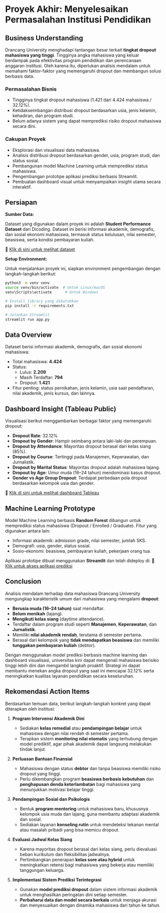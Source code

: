 
# Proyek Akhir: Menyelesaikan Permasalahan Institusi Pendidikan

## Business Understanding

Drancang University menghadapi tantangan besar terkait **tingkat dropout mahasiswa yang tinggi**. Tingginya angka mahasiswa yang keluar berdampak pada efektivitas program pendidikan dan perencanaan anggaran institusi. Oleh karena itu, diperlukan analisis mendalam untuk memahami faktor-faktor yang memengaruhi dropout dan membangun solusi berbasis data.

### Permasalahan Bisnis

- Tingginya tingkat dropout mahasiswa (1.421 dari 4.424 mahasiswa / 32.12%).
- Ketidakseimbangan distribusi dropout berdasarkan usia, jenis kelamin, kehadiran, dan program studi.
- Belum adanya sistem yang dapat memprediksi risiko dropout mahasiswa secara dini.

### Cakupan Proyek

- Eksplorasi dan visualisasi data mahasiswa.
- Analisis distribusi dropout berdasarkan gender, usia, program studi, dan status sosial.
- Pembangunan model Machine Learning untuk memprediksi status mahasiswa.
- Pengembangan prototipe aplikasi prediksi berbasis Streamlit.
- Pembuatan dashboard visual untuk menyampaikan insight utama secara interaktif.

## Persiapan

**Sumber Data:**

Dataset yang digunakan dalam proyek ini adalah **Student Performance Dataset** dari Dicoding. Dataset ini berisi informasi akademik, demografis, dan sosial ekonomi mahasiswa, termasuk status kelulusan, nilai semester, beasiswa, serta kondisi pembayaran kuliah.

🔗 [Klik di sini untuk melihat dataset](https://github.com/dicodingacademy/dicoding_dataset/tree/main/students_performance)

**Setup Environment:**

Untuk menjalankan proyek ini, siapkan environment pengembangan dengan langkah-langkah berikut:

```bash
python3 -m venv venv
source venv/bin/activate  # Untuk Linux/macOS
venv\Scripts\activate      # Untuk Windows

# Install library yang dibutuhkan
pip install -r requirements.txt

# Jalankan Streamlit
streamlit run app.py
```

## Data Overview

Dataset berisi informasi akademik, demografis, dan sosial ekonomi mahasiswa:
- Total mahasiswa: **4.424**
- Status:
  - Lulus: **2.209**
  - Masih Terdaftar: **794**
  - Dropout: **1.421**
- Fitur penting: status pernikahan, jenis kelamin, usia saat pendaftaran, nilai akademik, jenis kursus, dan lainnya.

## Dashboard Insight (Tableau Public)

Visualisasi berikut menggambarkan berbagai faktor yang memengaruhi dropout:

- **Dropout Rate**: 32.12%
- **Dropout by Gender**: Hampir seimbang antara laki-laki dan perempuan.
- **Dropout by Attendance**: Mayoritas dropout berasal dari kelas siang (85%).
- **Dropout by Course**: Tertinggi pada Manajemen, Keperawatan, dan Jurnalistik.
- **Dropout by Marital Status**: Mayoritas dropout adalah mahasiswa lajang.
- **Dropout by Age**: Umur muda (16–24 tahun) mendominasi kasus dropout.
- **Gender vs Age Group Dropout**: Terdapat perbedaan pola dropout berdasarkan kelompok usia dan gender.

🔗 [Klik di sini untuk melihat dashboard Tableau](https://public.tableau.com/app/profile/muhammad.armand7202/viz/DrancangInstitute/DrancangInstitute)

## Machine Learning Prototype

Model Machine Learning berbasis **Random Forest** dibangun untuk memprediksi status mahasiswa (Dropout / Enrolled / Graduate). Fitur yang digunakan antara lain:
- Informasi akademik: admission grade, nilai semester, jumlah SKS.
- Demografi: usia, gender, status sosial.
- Sosio-ekonomi: beasiswa, pembayaran kuliah, pekerjaan orang tua.

Aplikasi prototipe dibuat menggunakan **Streamlit** dan telah dideploy di:
🔗 [Klik untuk akses aplikasi prediksi](https://students-performance-mka.streamlit.app)

## Conclusion

Analisis mendalam terhadap data mahasiswa Drancang University mengungkap karakteristik umum dari mahasiswa yang mengalami **dropout**:

- **Berusia muda (16–24 tahun)** saat mendaftar.
- **Belum menikah** (lajang).
- **Mengikuti kelas siang** (daytime attendance).
- Terdaftar dalam program studi seperti **Manajemen**, **Keperawatan**, dan **Jurnalistik**.
- Memiliki **nilai akademik rendah**, terutama di semester pertama.
- Berasal dari kelompok yang **tidak mendapatkan beasiswa** dan memiliki **tunggakan pembayaran kuliah** (debtor).

Dengan menggunakan model prediksi berbasis machine learning dan dashboard visualisasi, universitas kini dapat mengenali mahasiswa berisiko tinggi lebih dini dan mengambil langkah proaktif. Strategi ini dapat membantu menekan angka dropout yang saat ini mencapai 32.12% serta meningkatkan kualitas layanan pendidikan secara keseluruhan.

## Rekomendasi Action Items

Berdasarkan temuan data, berikut langkah-langkah konkret yang dapat diterapkan oleh institusi:

1. **Program Intervensi Akademik Dini**
   - Sediakan **kelas remedial** atau **pendampingan belajar** untuk mahasiswa dengan nilai rendah di semester pertama.
   - Terapkan sistem **monitoring nilai otomatis** yang terhubung dengan model prediktif, agar pihak akademik dapat langsung melakukan tindak lanjut.

2. **Perluasan Bantuan Finansial**
   - Mahasiswa dengan status **debtor** dan tanpa beasiswa memiliki risiko dropout yang tinggi.
   - Perlu dikembangkan program **beasiswa berbasis kebutuhan** dan **penghapusan denda keterlambatan** bagi mahasiswa yang menunjukkan motivasi belajar tinggi.

3. **Pendampingan Sosial dan Psikologis**
   - Bentuk **program mentoring** untuk mahasiswa baru, khususnya kelompok usia muda dan lajang, guna membantu adaptasi akademik dan sosial.
   - Sediakan layanan **konseling rutin** untuk mendeteksi tekanan mental atau masalah pribadi yang bisa memicu dropout.

4. **Evaluasi Jadwal Kelas Siang**
   - Karena mayoritas dropout berasal dari kelas siang, perlu dievaluasi beban kurikulum dan fleksibilitas jadwalnya.
   - Pertimbangkan penerapan **kelas sore atau hybrid** untuk meningkatkan retensi bagi mahasiswa yang bekerja atau memiliki tanggungan keluarga.

5. **Implementasi Sistem Prediksi Terintegrasi**
   - Gunakan **model prediksi dropout** dalam sistem informasi akademik untuk menghasilkan peringatan dini setiap semester.
   - **Perbaharui data dan model secara berkala** untuk menjaga akurasi dan menyesuaikan dengan dinamika mahasiswa dari tahun ke tahun.
